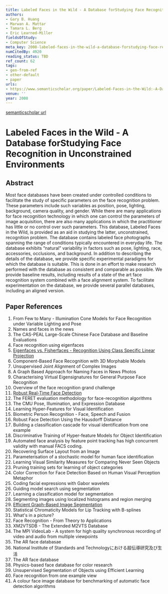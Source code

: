 ```yaml
---
title: Labeled Faces in the Wild - A Database forStudying Face Recognition in Unconstrained Environments
authors:
- Gary B. Huang
- Marwan A. Mattar
- Tamara L. Berg
- Eric Learned-Miller
fieldsOfStudy:
- Computer Science
meta_key: 2008-labeled-faces-in-the-wild-a-database-forstudying-face-recognition-in-unconstrained-environments
numCitedBy: 4920
reading_status: TBD
ref_count: 62
tags:
- gen-from-ref
- other-default
- paper
urls:
- https://www.semanticscholar.org/paper/Labeled-Faces-in-the-Wild:-A-Database-forStudying-Huang-Mattar/c6b3ca4f939e36a9679a70e14ce8b1bbbc5618f3?sort=total-citations
venue: ''
year: 2008
---
```


[semanticscholar url](https://www.semanticscholar.org/paper/Labeled-Faces-in-the-Wild:-A-Database-forStudying-Huang-Mattar/c6b3ca4f939e36a9679a70e14ce8b1bbbc5618f3?sort=total-citations)

# Labeled Faces in the Wild - A Database forStudying Face Recognition in Unconstrained Environments

## Abstract

Most face databases have been created under controlled conditions to facilitate the study of specific parameters on the face recognition problem. These parameters include such variables as position, pose, lighting, background, camera quality, and gender. While there are many applications for face recognition technology in which one can control the parameters of image acquisition, there are also many applications in which the practitioner has little or no control over such parameters. This database, Labeled Faces in the Wild, is provided as an aid in studying the latter, unconstrained, recognition problem. The database contains labeled face photographs spanning the range of conditions typically encountered in everyday life. The database exhibits “natural” variability in factors such as pose, lighting, race, accessories, occlusions, and background. In addition to describing the details of the database, we provide specific experimental paradigms for which the database is suitable. This is done in an effort to make research performed with the database as consistent and comparable as possible. We provide baseline results, including results of a state of the art face recognition system combined with a face alignment system. To facilitate experimentation on the database, we provide several parallel databases, including an aligned version.

## Paper References

1. From Few to Many - Illumination Cone Models for Face Recognition under Variable Lighting and Pose
2. Names and faces in the news
3. The CAS-PEAL Large-Scale Chinese Face Database and Baseline Evaluations
4. Face recognition using eigenfaces
5. [Eigenfaces vs. Fisherfaces - Recognition Using Class Specific Linear Projection](1996-eigenfaces-vs-fisherfaces-recognition-using-class-specific-linear-projection)
6. Component-Based Face Recognition with 3D Morphable Models
7. Unsupervised Joint Alignment of Complex Images
8. A Graph Based Approach for Naming Faces in News Photos
9. Characterising Virtual Eigensignatures for General Purpose Face Recognition
10. Overview of the face recognition grand challenge
11. [Robust Real-Time Face Detection](2001-robust-real-time-face-detection)
12. The FERET evaluation methodology for face-recognition algorithms
13. The CMU Pose, Illumination, and Expression Database
14. Learning Hyper-Features for Visual Identification
15. Biometric Person Recognition - Face, Speech and Fusion
16. Robust Face Detection Using the Hausdorff Distance
17. Building a classification cascade for visual identification from one example
18. Discriminative Training of Hyper-feature Models for Object Identification
19. Automated face analysis by feature point tracking has high concurrent validity with manual FACS coding.
20. Recovering Surface Layout from an Image
21. Parameterisation of a stochastic model for human face identification
22. Learning Visual Similarity Measures for Comparing Never Seen Objects
23. Pruning training sets for learning of object categories
24. Color Correction for Face Detection Based on Human Visual Perception Metaphor
25. Coding facial expressions with Gabor wavelets
26. Guiding model search using segmentation
27. Learning a classification model for segmentation
28. Segmenting images using localized histograms and region merging
29. [Efficient Graph-Based Image Segmentation](2004-efficient-graph-based-image-segmentation)
30. Statistical Chromaticity Models for Lip Tracking with B-splines
31. What's in a picture?
32. Face Recognition - From Theory to Applications
33. XM2VTSDB - The Extended M2VTS Database
34. The MPI VideoLab - A system for high quality synchronous recording of video and audio from multiple viewpoints
35. The AR face databasae
36. National Institute of Standards and Technologyにおける超伝導研究及び生活
37. The AR face database
38. Physics-based face database for color research
39. Unsupervised Segmentation of Objects using Efficient Learning
40. Face recognition from one example view
41. A colour face image database for benchmarking of automatic face detection algorithms
